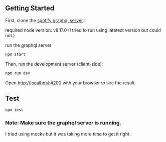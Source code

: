 ## Getting Started

First, clone the [spotify graphql server](https://github.com/alis-khadka/spotify-graphql-server) :

required node version: v8.17.0 (I tried to run using latetest version but could not.)

run the graphql server

```bash
npm start
```

Then, run the development server (client-side):

```bash
npm run dev
```

Open [http://localhost:4200](http://localhost:4200) with your browser to see the result.

## Test

```bash
npm test
```

### Note: Make sure the graphql server is running.
I tried using mocks but it was taking more time to get it right.
